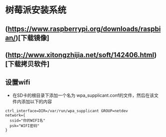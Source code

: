 # 树莓派安装系统
## (https://www.raspberrypi.org/downloads/raspbian/)[下载镜像]
## (http://www.xitongzhijia.net/soft/142406.html)[下载拷贝软件]
## 设置wifi
* 在SD卡的根目录下添加一个名为 wpa_supplicant.conf的文件，然后在该文件内添加以下的内容
```
ctrl_interface=DIR=/var/run/wpa_supplicant GROUP=netdev
network={
  ssid="你的WIFI名"
  psk="WIFI密码"
}

```
